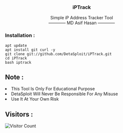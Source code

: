 <h3><p align="center">iPTrack</p></h3>
<p align="center">Simple iP Address Tracker Tool<br/>―――― MD Asif Hasan ――――</p>

### Installation :

``` shell script
apt update
apt install git curl -y
git clone git://github.com/DetaSploit/iPTrack.git
cd iPTrack
bash iptrack
```

## Note :
<li>This Tool Is Only For Educational Purpose</li>
<li>DetaSploit Will Never Be Responsible For Any Misuse</li>
<li>Use It At Your Own Risk</li>


## Visitors :

![Visitor Count](https://profile-counter.glitch.me/Toxic-Noob/count.svg)
